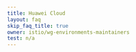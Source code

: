 ```yaml
---
title: Huawei Cloud
layout: faq
skip_faq_title: true
owner: istio/wg-environments-maintainers
test: n/a
---
```

